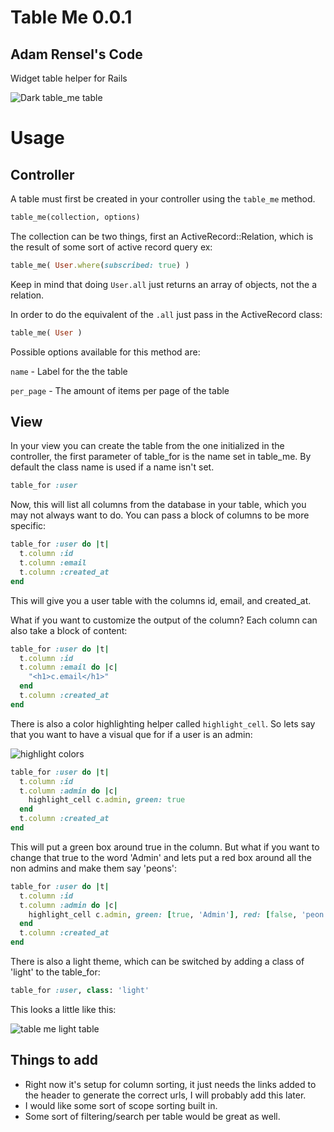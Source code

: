 # Table Me 0.0.1  

## Adam Rensel's Code

Widget table helper for Rails

![Dark table_me table](http://cl.ly/3d1U2l0G1a0h2O1K1m3g/Screen%20Shot%202012-02-23%20at%209.47.05%20AM.png)

# Usage
## Controller
A table must first be created in your controller using the `table_me` method.

```ruby
table_me(collection, options)
```

The collection can be two things, first an ActiveRecord::Relation, which is the result of some sort of active record query ex: 

```ruby
table_me( User.where(subscribed: true) )
```
Keep in mind that doing `User.all` just returns an array of objects, not the a relation.

In order to do the equivalent  of the `.all` just pass in the ActiveRecord class:

```ruby
table_me( User )
```

Possible options available for this method are:

`name` - Label for the the table

`per_page` - The amount of items per page of the table

## View
In your view you can create the table from the one initialized in the controller, the first parameter of table_for is the name set in table_me. By default the class name is used if a name isn't set.

```ruby
table_for :user
```

Now, this will list all columns from the database in your table, which you may not always want to do. You can pass a block of columns to be more specific:

```ruby
table_for :user do |t|
  t.column :id
  t.column :email
  t.column :created_at
end
```

This will give you a user table with the columns id, email, and created_at.

What if you want to customize the output of the column? Each column can also take a block of content:

```ruby
table_for :user do |t|
  t.column :id
  t.column :email do |c|
    "<h1>c.email</h1>"
  end
  t.column :created_at
end
```

There is also a color highlighting helper called `highlight_cell`. So lets say that you want to have a visual que for if a user is an admin:

![highlight colors](http://cl.ly/3U031f1X1N0I45011K0W/Screen%20Shot%202012-02-23%20at%208.27.31%20AM.png)

```ruby
table_for :user do |t|
  t.column :id
  t.column :admin do |c|
    highlight_cell c.admin, green: true
  end
  t.column :created_at
end
```

This will put a green box around true in the column. But what if you want to change that true to the word 'Admin' and lets put a red box around all the non admins and make them say 'peons':

```ruby
table_for :user do |t|
  t.column :id
  t.column :admin do |c|
    highlight_cell c.admin, green: [true, 'Admin'], red: [false, 'peon']
  end
  t.column :created_at
end
```

There is also a light theme, which can be switched by adding a class of 'light' to the table_for:

```ruby
table_for :user, class: 'light'
```
This looks a little like this: 

![table me light table](http://cl.ly/3n410Q2l3C452x1V3Y3R/Screen%20Shot%202012-02-23%20at%209.57.37%20AM.png)

## Things to add
* Right now it's setup for column sorting, it just needs the links added to the header to generate the correct urls, I will probably add this later.
* I would like some sort of scope sorting built in.
* Some sort of filtering/search per table would be great as well.